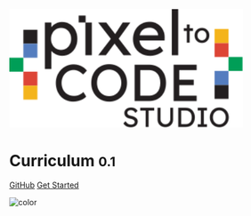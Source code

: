 <!-- _coverpage.md -->

<!-- background image -->

<img src="_media/logo_STUDIO.svg" alt="Pixel To Code Studio Logo" width="420px">

# Curriculum <small>0.1</small>

[GitHub](https://github.com/Pixel-To-Code-Studio/Curriculum)
[Get Started](./README.md)

<!-- background color -->

![color](#f0f0f0)